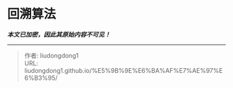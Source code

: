# 回溯算法

***本文已加密，因此其原始内容不可见！***

---

> 作者: liudongdong1  
> URL: liudongdong1.github.io/%E5%9B%9E%E6%BA%AF%E7%AE%97%E6%B3%95/  

